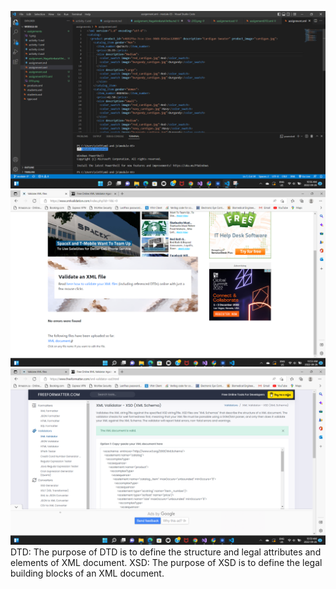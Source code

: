 ![image info](../assignments/xmlfile.png)
![image info](../assignments/DTD.png)
![image info](../assignments/XSD.png)
DTD:
  The purpose of DTD is to define the structure and legal attributes and elements of XML document.
XSD:
  The purpose of XSD is to define the legal building blocks of an XML document.